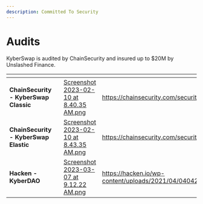 ```yaml
---
description: Committed To Security
---
```


# Audits

KyberSwap is audited by ChainSecurity and insured up to $20M by Unslashed Finance.

<table data-view="cards"><thead><tr><th></th><th data-hidden></th><th data-hidden data-card-cover data-type="files"></th><th data-hidden data-card-target data-type="content-ref"></th></tr></thead><tbody><tr><td><strong>ChainSecurity - KyberSwap Classic</strong></td><td></td><td><a href="../.gitbook/assets/Screenshot 2023-02-10 at 8.40.35 AM.png">Screenshot 2023-02-10 at 8.40.35 AM.png</a></td><td><a href="https://chainsecurity.com/security-audit/kyberswap-classic/">https://chainsecurity.com/security-audit/kyberswap-classic/</a></td></tr><tr><td><strong>ChainSecurity - KyberSwap Elastic</strong></td><td></td><td><a href="../.gitbook/assets/Screenshot 2023-02-10 at 8.43.35 AM.png">Screenshot 2023-02-10 at 8.43.35 AM.png</a></td><td><a href="https://chainsecurity.com/security-audit/kyberswap-elastic/">https://chainsecurity.com/security-audit/kyberswap-elastic/</a></td></tr><tr><td><strong>Hacken - KyberDAO</strong></td><td></td><td><a href="../.gitbook/assets/Screenshot 2023-03-07 at 9.12.22 AM.png">Screenshot 2023-03-07 at 9.12.22 AM.png</a></td><td><a href="https://hacken.io/wp-content/uploads/2021/04/04042021_Kyber_SC_Audit_Report.pdf">https://hacken.io/wp-content/uploads/2021/04/04042021_Kyber_SC_Audit_Report.pdf</a></td></tr></tbody></table>
